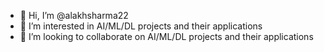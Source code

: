 - 👋 Hi, I’m @alakhsharma22
- 👀 I’m interested in AI/ML/DL projects and their applications
- 💞️ I’m looking to collaborate on AI/ML/DL projects and their applications

<!---
alakhsharma22/alakhsharma22 is a ✨ special ✨ repository because its `README.md` (this file) appears on your GitHub profile.
You can click the Preview link to take a look at your changes.
--->
